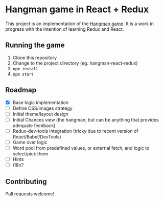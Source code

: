 # Hangman game in React + Redux
This project is an implementation of the [Hangman game](https://en.wikipedia.org/wiki/Hangman_(game)). It is a work in progress with the intention of learning Redux and React.

## Running the game
1. Clone this repository
2. Change to the project directory (eg. hangman-react-redux)
3. `npm install`
4. `npm start`

## Roadmap
- [x] Base logic implementation
- [ ] Define CSS/images strategy
- [ ] Initial theme/layout design
- [ ] Initial Chances view (the hangman, but can be anything that provides adequate feedback)
- [ ] Redux-dev-tools integration (tricky due to recent version of React/Babel/DevTools)
- [ ] Game over logic
- [ ] Word pool from predefined values, or external fetch, and logic to select/pick them
- [ ] Hints
- [ ] i18n?

## Contributing
Pull requests welcome!
